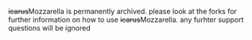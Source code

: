 ~~icarus~~Mozzarella is permanently archived. please look at the forks for further information on how to use ~~icarus~~Mozzarella. any furhter support questions will be ignored
